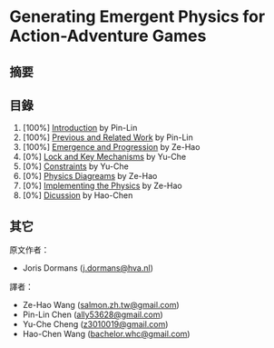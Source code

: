 # Generating Emergent Physics for Action-Adventure Games 

## 摘要


## 目錄

1. [100%] [Introduction](chpater1.md) by Pin-Lin
2. [100%] [Previous and Related Work](chapter2.md) by Pin-Lin
3. [100%] [Emergence and Progression](chapter3.md) by Ze-Hao
4. [0%] [Lock and Key Mechanisms](chapter4.md) by Yu-Che
5. [0%] [Constraints](chapter5.md) by Yu-Che
6. [0%] [Physics Diagreams](chapter6.md) by Ze-Hao
7. [0%] [Implementing the Physics](chapter7.md) by Ze-Hao
8. [0%] [Dicussion](chapter8.md) by Hao-Chen

## 其它

原文作者：
  * Joris Dormans ([j.dormans@hva.nl](j.dormans@hva.nl))

譯者：
  * Ze-Hao Wang (salmon.zh.tw@gmail.com)
  * Pin-Lin Chen (ally53628@gmail.com)
  * Yu-Che Cheng (z3010019@gmail.com)
  * Hao-Chen Wang (bachelor.whc@gmail.com)
